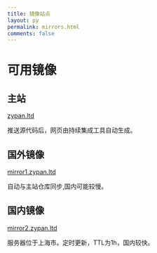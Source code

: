```yaml
---
title: 镜像站点
layout: py
permalink: mirrors.html
comments: false
---
```


# 可用镜像

## 主站

[zypan.ltd](https://zypan.ltd)

推送源代码后，网页由持续集成工具自动生成。

## 国外镜像

[mirror1.zypan.ltd](https://mirror1.zypan.ltd)

自动与主站仓库同步,国内可能较慢。
  
## 国内镜像

[mirror2.zypan.ltd](https://mirror2.zypan.ltd)

服务器位于上海市。定时更新，TTL为1h，国内较快。